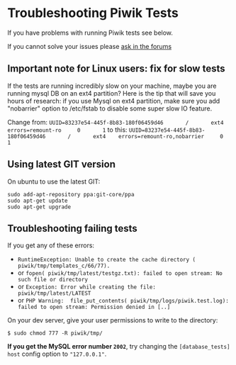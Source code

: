 # Troubleshooting Piwik Tests

If you have problems with running Piwik tests see below.

If you cannot solve your issues please [ask in the forums](https://forum.piwik.org/list.php?9)


## Important note for Linux users: fix for slow tests

If the tests are running incredibly slow on your machine, maybe you are running mysql DB on an ext4 partition?
Here is the tip that will save you hours of research: if you use Mysql on ext4 partition,
make sure you add "nobarrier" option to /etc/fstab to disable some super slow IO feature.

Change from:
    `UUID=83237e54-445f-8b83-180f06459d46       /       ext4    errors=remount-ro     0       1`
to this:
    `UUID=83237e54-445f-8b83-180f06459d46       /       ext4    errors=remount-ro,nobarrier     0       1`


## Using latest GIT version
On ubuntu to use the latest GIT:

```
sudo add-apt-repository ppa:git-core/ppa
sudo apt-get update
sudo apt-get upgrade
```

## Troubleshooting failing tests

If you get any of these errors:
 * `RuntimeException: Unable to create the cache directory ( piwik/tmp/templates_c/66/77).`
 * or `fopen( piwik/tmp/latest/testgz.txt): failed to open stream: No such file or directory`
 * or `Exception: Error while creating the file: piwik/tmp/latest/LATEST`
 * or `PHP Warning:  file_put_contents( piwik/tmp/logs/piwik.test.log): failed to open stream: Permission denied in [..]`

On your dev server, give your user permissions to write to the directory:

    $ sudo chmod 777 -R piwik/tmp/

**If you get the MySQL error number `2002`**, try changing the `[database_tests] host` config option to `"127.0.0.1"`.
